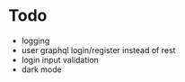 # Todo

- logging
- user graphql login/register instead of rest
- login input validation
- dark mode
